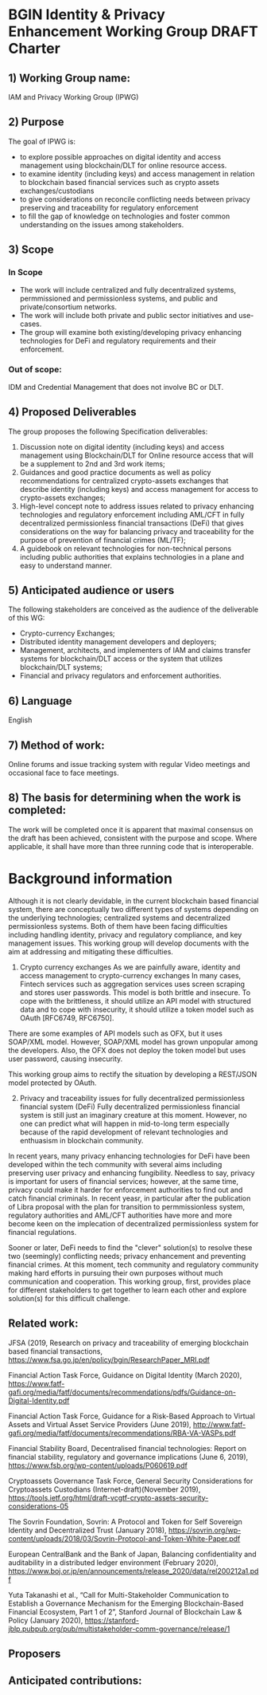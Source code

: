 # BGIN Identity & Privacy Enhancement Working Group DRAFT Charter

## 1) Working Group name:
IAM and Privacy Working Group (IPWG)

## 2) Purpose
The goal of IPWG is:
* to explore possible approaches on digital identity and access management using blockchain/DLT for online resource access.
* to examine identity (including keys) and access management in relation to blockchain based financial services such as crypto assets exchanges/custodians
* to give considerations on reconcile conflicting needs between privacy preserving and traceability for regulatory enforcement
* to fill the gap of knowledge on technologies and foster common understanding on the issues among stakeholders.

## 3) Scope
### In Scope
* The work will include centralized and fully decentralized systems, permmissioned and permissionless systems, and public and private/consortium networks.
* The work will include both private and public sector initiatives and use-cases.
* The group will examine both existing/developing privacy enhancing technologies for DeFi and regulatory requirements and their enforcement.

### Out of scope:
IDM and Credential Management that does not involve BC or DLT.

## 4) Proposed Deliverables
The group proposes the following Specification deliverables:
1. Discussion note on digital identity (including keys) and access management using Blockchain/DLT for Online resource access that will be a supplement to 2nd and 3rd work items;
2. Guidances and good practice documents as well as policy recommendations for centralized crypto-assets exchanges that describe identity (including keys) and access management for access to crypto-assets exchanges;
3. High-level concept note to address issues related to privacy enhancing technologies and regulatory enforcement including AML/CFT in fully decentralized permissionless financial transactions (DeFi) that gives considerations on the way for balancing privacy and traceability for the purpose of prevention of financial crimes (ML/TF);
4. A guidebook on relevant technologies for non-technical persons including public authorities that explains technologies in a plane and easy to understand manner.

## 5) Anticipated audience or users
The following stakeholders are conceived as the audience of the deliverable of this WG:

* Crypto-currency Exchanges;
* Distributed identity management developers and deployers;
* Management, architects, and implementers of IAM and claims transfer systems for blockchain/DLT access or the system that utilizes blockchain/DLT systems;
* Financial and privacy regulators and enforcement authorities.

## 6) Language
English

## 7) Method of work:
Online forums and issue tracking system with regular Video meetings and occasional face to face meetings.

## 8) The basis for determining when the work is completed:
The work will be completed once it is apparent that maximal consensus on the draft has been achieved, consistent with the purpose and scope. Where applicable, it shall have more than three running code that is interoperable.

# Background information
Although it is not clearly devidable, in the current blockchain based financial system, there are conceptually two different types of systems depending on the underlying technologies; centralized systems and decentralized permissionless systems. Both of them have been facing difficulties including handling identity, privacy and regulatory compliance, and key management issues. This working group will develop documents with the aim at addressing and mitigating these difficulties.  

1. Crypto currency exchanges
As we are painfully aware, identity and access management to crypto-currency exchanges
In many cases, Fintech services such as aggregation services uses screen scraping and stores user passwords. This model is both brittle and insecure. To cope with the brittleness, it should utilize an API model with structured data and to cope with insecurity, it should utilize a token model such as OAuth [RFC6749, RFC6750].

There are some examples of API models such as OFX, but it uses SOAP/XML model. However, SOAP/XML model has grown unpopular among the developers. Also, the OFX does not deploy the token model but uses user password, causing insecurity.

This working group aims to rectify the situation by developing a REST/JSON model protected by OAuth.

2. Privacy and traceability issues for fully decentralized permissionless financial system (DeFi)
Fully decentralized permissionless financial system is still just an imaginary creature at this moment. However, no one can predict what will happen in mid-to-long term especially because of the rapid development of relevant technologies and enthuasism in blockchain community.

In recent years, many privacy enhancing technologies for DeFi have been developed within the tech community with several aims including preserving user privacy and enhancing fungibility. Needless to say, privacy is important for users of financial services; however, at the same time, privacy could make it harder for enforcement authorities to find out and catch financial criminals. In recent yeasr, in particular after the publication of Libra proposal with the plan for transition to permmissionless system, regulatory authorities and AML/CFT authorities have more and more become keen on the implecation of decentralized permissionless system for financial regulations.

Sooner or later, DeFi needs to find the "clever" solution(s) to resolve these two (seemingly) conflicting needs; privacy enhancement and preventing financial crimes. At this moment, tech community and regulatory community making hard efforts in pursuing their own purposes without much communication and cooperation. This working group, first, provides place for different stakeholders to get together to learn each other and explore solution(s) for this difficult challenge.

## Related work:
JFSA (2019, Research on privacy and traceability of emerging blockchain based financial transactions, https://www.fsa.go.jp/en/policy/bgin/ResearchPaper_MRI.pdf

Financial Action Task Force, Guidance on Digital Identity (March 2020),
https://www.fatf-gafi.org/media/fatf/documents/recommendations/pdfs/Guidance-on-Digital-Identity.pdf

Financial Action Task Force, Guidance for a Risk-Based Approach to Virtual Assets and Virtual Asset Service Providers (June 2019),
http://www.fatf-gafi.org/media/fatf/documents/recommendations/RBA-VA-VASPs.pdf

Financial Stability Board, Decentralised financial technologies: Report on financial stability, regulatory and governance implications (June 6, 2019),
https://www.fsb.org/wp-content/uploads/P060619.pdf

Cryptoassets Governance Task Force, General Security Considerations for Cryptoassets Custodians (Internet-draft)(November 2019),
https://tools.ietf.org/html/draft-vcgtf-crypto-assets-security-considerations-05

The Sovrin Foundation, Sovrin: A Protocol and Token for Self Sovereign Identity and Decentralized Trust (January 2018),
https://sovrin.org/wp-content/uploads/2018/03/Sovrin-Protocol-and-Token-White-Paper.pdf

European CentralBank and the Bank of Japan, Balancing confidentiality and auditability in a distributed ledger environment (February 2020),
https://www.boj.or.jp/en/announcements/release_2020/data/rel200212a1.pdf

Yuta Takanashi et al., “Call for Multi-Stakeholder Communication to Establish a Governance Mechanism for the Emerging Blockchain-Based Financial Ecosystem, Part 1 of 2”, Stanford Journal of Blockchain Law & Policy (January 2020),
https://stanford-jblp.pubpub.org/pub/multistakeholder-comm-governance/release/1

## Proposers

## Anticipated contributions:
